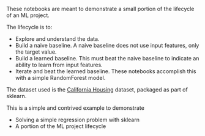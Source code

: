 These notebooks are meant to demonstrate a small portion of the lifecycle of an ML project.

The lifecycle is to:

- Explore and understand the data.
- Build a naive baseline. A naive baseline does not use input features, only the target value.
- Build a learned baseline. This must beat the naive baseline to indicate an ability to learn from input features.
- Iterate and beat the learned baseline. These notebooks accomplish this with a simple RandomForest model.

The dataset used is the [California Housing](https://scikit-learn.org/stable/datasets/real_world.html#california-housing-dataset) dataset, packaged as part of sklearn.

This is a simple and contrived example to demonstrate

- Solving a simple regression problem with sklearn
- A portion of the ML project lifecycle
